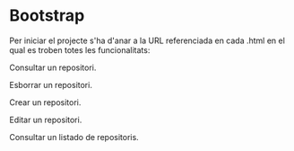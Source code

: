 Bootstrap
=========


Per iniciar el projecte s'ha d'anar a la URL referenciada en cada .html  en el qual es troben totes les funcionalitats:

Consultar un repositori.

Esborrar un repositori.

Crear un repositori.

Editar un repositori.

Consultar un listado de repositoris.

